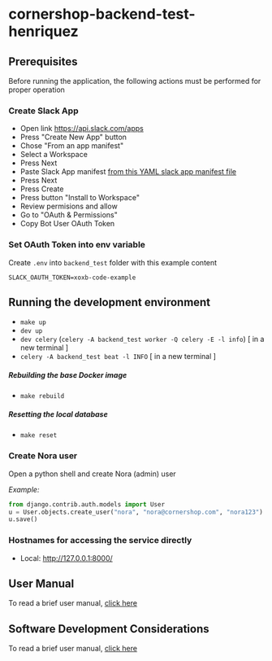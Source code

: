 # cornershop-backend-test-henriquez

## Prerequisites

Before running the application, the following actions must be performed for proper operation

### Create Slack App

 - Open link https://api.slack.com/apps
 - Press "Create New App" button
 - Chose "From an app manifest"
 - Select a Workspace
 - Press Next
 - Paste Slack App manifest [from this YAML slack app manifest file](slack_app_manifest.yml)
 - Press Next
 - Press Create
 - Press button "Install to Workspace"
 - Review permisions and allow
 - Go to "OAuth & Permissions"
 - Copy Bot User OAuth Token


### Set OAuth Token into env variable
Create `.env` into `backend_test` folder with this example content
```
SLACK_OAUTH_TOKEN=xoxb-code-example
```


## Running the development environment

* `make up`
* `dev up`
* `dev celery` (`celery -A backend_test worker -Q celery -E -l info`) [ in a new terminal ]
* `celery -A backend_test beat -l INFO` [ in a new terminal ]

##### Rebuilding the base Docker image

* `make rebuild`

##### Resetting the local database

* `make reset`


### Create Nora user
Open a python shell and create Nora (admin) user

_Example:_
```python
from django.contrib.auth.models import User
u = User.objects.create_user("nora", "nora@cornershop.com", "nora123")
u.save()
```

### Hostnames for accessing the service directly

* Local: http://127.0.0.1:8000/

## User Manual

To read a brief user manual, [click here](./manual/README.md)

## Software Development Considerations

To read a brief user manual, [click here](./manual/development.md)